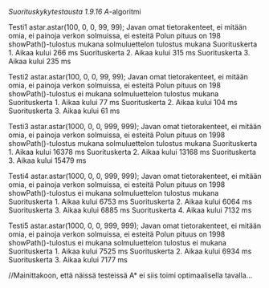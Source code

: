 *Suorituskykytestausta 1.9.16 A*-algoritmi

Testi1
astar.astar(100, 0, 0, 99, 99);
Javan omat tietorakenteet, ei mitään omia, ei painoja verkon solmuissa, ei esteitä
Polun pituus on 198
showPath()-tulostus mukana
solmuluettelon tulostus mukana
Suorituskerta 1. Aikaa kului 266 ms
Suorituskerta 2. Aikaa kului 315 ms
Suorituskerta 3. Aikaa kului 235 ms

Testi2
astar.astar(100, 0, 0, 99, 99);
Javan omat tietorakenteet, ei mitään omia, ei painoja verkon solmuissa, ei esteitä
Polun pituus on 198
showPath()-tulostus ei mukana
solmuluettelon tulostus mukana
Suorituskerta 1. Aikaa kului 77 ms
Suorituskerta 2. Aikaa kului 104 ms
Suorituskerta 3. Aikaa kului 61 ms


Testi3
astar.astar(1000, 0, 0, 999, 999);
Javan omat tietorakenteet, ei mitään omia, ei painoja verkon solmuissa, ei esteitä
Polun pituus on 1998
showPath()-tulostus mukana
solmuluettelon tulostus mukana
Suorituskerta 1. Aikaa kului 16378 ms
Suorituskerta 2. Aikaa kului 13168 ms
Suorituskerta 3. Aikaa kului 15479 ms


Testi4
astar.astar(1000, 0, 0, 999, 999);
Javan omat tietorakenteet, ei mitään omia, ei painoja verkon solmuissa, ei esteitä
Polun pituus on 1998
showPath()-tulostus ei mukana
solmuluettelon tulostus mukana
Suorituskerta 1. Aikaa kului 6753 ms
Suorituskerta 2. Aikaa kului 6064 ms
Suorituskerta 3. Aikaa kului 6885 ms
Suorituskerta 4. Aikaa kului 7132 ms


Testi5
astar.astar(1000, 0, 0, 999, 999);
Javan omat tietorakenteet, ei mitään omia, ei painoja verkon solmuissa, ei esteitä
Polun pituus on 1998
showPath()-tulostus ei mukana
solmuluettelon tulostus ei mukana
Suorituskerta 1. Aikaa kului 7525 ms
Suorituskerta 2. Aikaa kului 6934 ms
Suorituskerta 3. Aikaa kului 7177 ms

//Mainittakoon, että näissä testeissä A* ei siis toimi optimaalisella tavalla...

